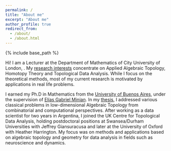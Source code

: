 ```yaml
---
permalink: /
title: "About me"
excerpt: "About me"
author_profile: true
redirect_from: 
  - /about/
  - /about.html
---
```


{% include base_path %}



Hi! I am a Lecturer at the Department of Mathematics of
City University of London, . My [research interests](research) concentrate on Applied Algebraic Topology, Homotopy Theory and Topological Data Analysis. While I focus on the theoretical methods, most of my current research is motivated by applications in real life problems. 



I earned
my Ph.D in Mathematics from the
[University of Buenos Aires](http://web.dm.uba.ar/), under the supervision of [Elías Gabriel Minian](http://mate.dm.uba.ar/~gminian/). In my [thesis](http://cms.dm.uba.ar/academico/carreras/doctorado/Tesis_Ximena_Fernandez.pdf),  I addressed various classical problems in low-dimensional Algebraic Topology from combinatorial and computational perspectives. After working as a data scientist for two years in Argentina, I joined the UK Centre for Topological Data Analysis, holding postdoctoral positions at Swansea/Durham Universities with Jeffrey Giansuracusa and later at the University of Oxford with Heather Harrington. My focus was on methods and applications based on algebraic topology and geometry for data analysis in fields such as neuroscience and dynamics.

